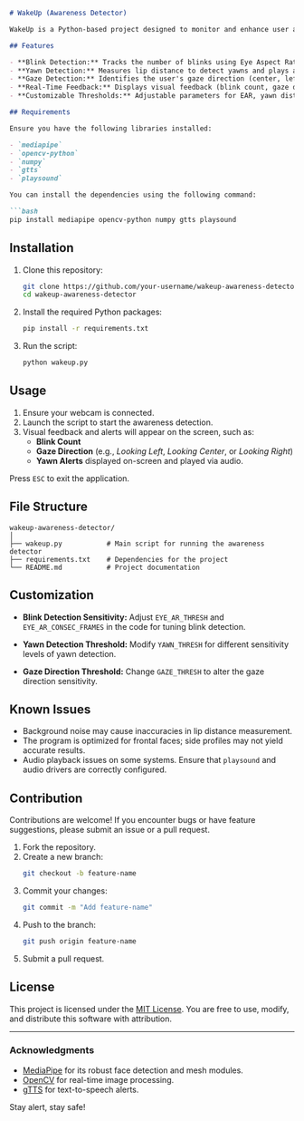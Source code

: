 ```markdown
# WakeUp (Awareness Detector)

WakeUp is a Python-based project designed to monitor and enhance user alertness through real-time facial analysis. This project leverages computer vision and machine learning techniques using **MediaPipe**, **OpenCV**, and **Google Text-to-Speech**. It detects eye blinks, yawns, and gaze direction to alert users to potential drowsiness or inattentiveness, making it ideal for drivers, students, or professionals requiring sustained attention.

## Features

- **Blink Detection:** Tracks the number of blinks using Eye Aspect Ratio (EAR).
- **Yawn Detection:** Measures lip distance to detect yawns and plays an audio alert when a yawn is detected.
- **Gaze Detection:** Identifies the user's gaze direction (center, left, or right).
- **Real-Time Feedback:** Displays visual feedback (blink count, gaze direction) and audio alerts for detected drowsiness signs.
- **Customizable Thresholds:** Adjustable parameters for EAR, yawn distance, and gaze sensitivity.

## Requirements

Ensure you have the following libraries installed:

- `mediapipe`
- `opencv-python`
- `numpy`
- `gtts`
- `playsound`

You can install the dependencies using the following command:

```bash
pip install mediapipe opencv-python numpy gtts playsound
```

## Installation

1. Clone this repository:
    ```bash
    git clone https://github.com/your-username/wakeup-awareness-detector.git
    cd wakeup-awareness-detector
    ```

2. Install the required Python packages:
    ```bash
    pip install -r requirements.txt
    ```

3. Run the script:
    ```bash
    python wakeup.py
    ```

## Usage

1. Ensure your webcam is connected.
2. Launch the script to start the awareness detection.
3. Visual feedback and alerts will appear on the screen, such as:
   - **Blink Count**
   - **Gaze Direction** (e.g., *Looking Left*, *Looking Center*, or *Looking Right*)
   - **Yawn Alerts** displayed on-screen and played via audio.

Press `ESC` to exit the application.

## File Structure

```
wakeup-awareness-detector/
│
├── wakeup.py           # Main script for running the awareness detector
├── requirements.txt    # Dependencies for the project
└── README.md           # Project documentation
```

## Customization

- **Blink Detection Sensitivity:**
  Adjust `EYE_AR_THRESH` and `EYE_AR_CONSEC_FRAMES` in the code for tuning blink detection.

- **Yawn Detection Threshold:**
  Modify `YAWN_THRESH` for different sensitivity levels of yawn detection.

- **Gaze Direction Threshold:**
  Change `GAZE_THRESH` to alter the gaze direction sensitivity.

## Known Issues

- Background noise may cause inaccuracies in lip distance measurement.
- The program is optimized for frontal faces; side profiles may not yield accurate results.
- Audio playback issues on some systems. Ensure that `playsound` and audio drivers are correctly configured.

## Contribution

Contributions are welcome! If you encounter bugs or have feature suggestions, please submit an issue or a pull request.

1. Fork the repository.
2. Create a new branch:
   ```bash
   git checkout -b feature-name
   ```
3. Commit your changes:
   ```bash
   git commit -m "Add feature-name"
   ```
4. Push to the branch:
   ```bash
   git push origin feature-name
   ```
5. Submit a pull request.

## License

This project is licensed under the [MIT License](LICENSE). You are free to use, modify, and distribute this software with attribution.

---

### Acknowledgments

- [MediaPipe](https://mediapipe.dev/) for its robust face detection and mesh modules.
- [OpenCV](https://opencv.org/) for real-time image processing.
- [gTTS](https://pypi.org/project/gTTS/) for text-to-speech alerts.

Stay alert, stay safe!
```

